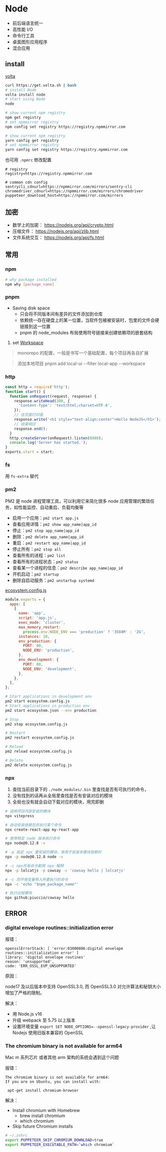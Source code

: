 # Node

- 前后端语言统一
- 高性能 I/O
- 命令行工具
- 桌面图形应用程序
- 混合应用

## install

[volta](https://volta.sh/)

```bash
curl https://get.volta.sh | bash
# install Node
volta install node
# start using Node
node

# show current npm registry
npm get registry
# set npmmirror registry
npm config set registry https://registry.npmmirror.com

# show current npm registry
yarn config get registry
# set npmmirror registry
yarn config set registry https://registry.npmmirror.com
```

也可用 `.npmrc` 修改配置

```
# registry
registry=https://registry.npmmirror.com

# common cdn config
sentrycli_cdnurl=https://npmmirror.com/mirrors/sentry-cli
chromedriver_cdnurl=https://npmmirror.com/mirrors/chromedriver
puppeteer_download_host=https://npmmirror.com/mirrors
```

## 加密

- 数学上的加密： https://nodejs.org/api/crypto.html
- 压缩文件： https://nodejs.org/api/zlib.html
- 文件系统交互： https://nodejs.org/api/fs.html

## 常用

### npm

```bash
# why package installed
npm why [package_name]
```

### pnpm

- Saving disk space
  - 只会将不同版本间有差异的文件添加到仓库
  - 依赖统一存在硬盘上的某一位置，当软件包被被安装时，包里的文件会硬链接到这一位置
  - pnpm 的 node_modules 布局使用符号链接来创建依赖项的嵌套结构

1. set [Workspace](https://pnpm.io/workspaces)

> monorepo 的配置，一般是书写一个基础配置，每个项目再各自扩展

> 添加本地项目 pnpm add local-ui --filter local-app --workspace

### http

```js
const http = require('http');
function start() {
  function onRequest(request, response) {
    response.writeHead(200, {
      'Content-Type': 'text/html;charset=UTF-8',
    });
    // 往页面打印值
    response.write('<h1 style="text-align:center">Hello NodeJS</h1>');
    // 结束响应
    response.end();
  }
  http.createServer(onRequest).listen(8888);
  console.log('Server has started.');
}
exports.start = start;
```

### fs

用 `fs-extra` 替代

### pm2

PM2 是 node 进程管理工具，可以利用它来简化很多 node 应用管理的繁琐任务，如性能监控、自动重启、负载均衡等

- 启用一个应用：`pm2 start app.js`
- 查看应用详情：`pm2 show app_name|app_id`
- 停止：`pm2 stop app_name|app_id`
- 删除：`pm2 delete app_name|app_id`
- 重启：`pm2 restart app_name|app_id`
- 停止所有：`pm2 stop all`
- 查看所有的进程：`pm2 list`
- 查看所有的进程状态：`pm2 status`
- 查看某一个进程的信息：`pm2 describe app_name|app_id`
- 开机启动：`pm2 startup`
- 删除自启动服务：`pm2 unstartup systemd`

[ecosystem.config.js](https://pm2.keymetrics.io/docs/usage/application-declaration/)

```js
module.exports = {
  apps: [
    {
      name: 'app',
      script: 'app.js',
      exec_mode: 'cluster',
      max_memory_restart:
        process.env.NODE_ENV === 'production' ? '3584M' : '2G',
      instances: 10,
      env_production: {
        PORT: 80,
        NODE_ENV: 'production',
      },
      env_development: {
        PORT: 80,
        NODE_ENV: 'development',
      },
    },
  ],
};
```

```bash
# Start applications in development env
pm2 start ecosystem.config.js
# Start applications in production env
pm2 start ecosystem.json --env production

# Stop
pm2 stop ecosystem.config.js

# Restart
pm2 restart ecosystem.config.js

# Reload
pm2 reload ecosystem.config.js

# Delete
pm2 delete ecosystem.config.js
```

### npx

1. 查找当前目录下的 `./node_modules/.bin` 里查找是否有可执行的命令，
2. 没有找到的话再从全局里查找是否有安装对应的模块
3. 全局也没有就会自动下载对应的模块，用完即删

```bash
# 调用项目内部安装的模块
npx vitepress

# 自动安装依赖包并执行某个命令
npx create-react-app my-react-app

# 使用特定 node 版本执行命令
npx node@0.12.8 -v

# -p 指定 npx 要安装的模块，常用于安装多模块依赖时
npx -p node@0.12.8 node -v

# -c npx所有命令都用 npx 解释
npx -p lolcatjs -p cowsay -c 'cowsay hello | lolcatjs'

# -c 将环境变量带入所要执行的命令
npx -c 'echo "$npm_package_name"'

# 执行远程模块
npx github:piuccio/cowsay hello
```

## ERROR

### digital envelope routines::initialization error

报错：

```
opensslErrorStack: [ 'error:03000086:digital envelope routines::initialization error' ]
library: 'digital envelope routines'
reason: 'unsupported',
code: 'ERR_OSSL_EVP_UNSUPPORTED'
```

原因：

node17 及以后版本中支持 OpenSSL3.0, 而 OpenSSL3.0 对允许算法和秘钥大小增加了严格的限制。

解决：

- 用 Node.js v16
- 升级 webpack 至 5.75 以上版本
- 设置环境变量 `export SET NODE_OPTIONS=--openssl-legacy-provider` ,让 Nodejs 使用旧版本兼容的 OpenSSL

### The chromium binary is not available for arm64

Mac m 系列芯片 或者其他 arm 架构的系统会遇到这个问题

报错：

```
The chromium binary is not available for arm64:
If you are on Ubuntu, you can install with:

 apt-get install chromium-browser
```

解决：

- Install chromium with Homebrew
  - brew install chromium
  - which chromium
- Skip future Chromium installs

```bash
# ~/.zshrc
export PUPPETEER_SKIP_CHROMIUM_DOWNLOAD=true
export PUPPETEER_EXECUTABLE_PATH=`which chromium`
```
